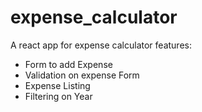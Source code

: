 # expense_calculator
A react app for expense calculator
features:
- Form to add Expense
- Validation on expense Form
- Expense Listing
- Filtering on Year
